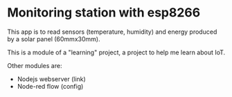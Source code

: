 # Monitoring station with esp8266
This app is to read sensors (temperature, humidity) and energy produced by a solar panel (60mmx30mm).

This is a module of a "learning" project, a project to help me learn about IoT.

Other modules are:
- Nodejs webserver (link)
- Node-red flow (config)

